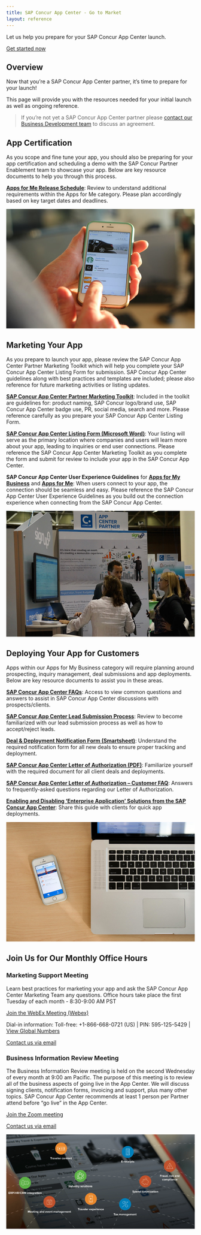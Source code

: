 ```yaml
---
title: SAP Concur App Center - Go to Market
layout: reference
---
```


Let us help you prepare for your SAP Concur App Center launch.

[Get started now](/api-reference/index.html)

## Overview

Now that you’re a SAP Concur App Center partner, it’s time to prepare for your launch!

This page will provide you with the resources needed for your initial launch as well as ongoing reference.

> If you’re not yet a SAP Concur App Center partner please [contact our Business Development team](mailto:bizdev@concur.com) to discuss an agreement.

## App Certification

As you scope and fine tune your app, you should also be preparing for your app certification and scheduling a demo with the SAP Concur Partner Enablement team to showcase your app. Below are key resource documents to help you through this process.

**[Apps for Me Release Schedule](./go-market-docs/apps-for-me-release-schedule.html)**: Review to understand additional requirements within the Apps for Me category. Please plan accordingly based on key target dates and deadlines.

![Mobile Experience Example](./marketing-app.jpg)

## Marketing Your App

As you prepare to launch your app, please review the SAP Concur App Center Partner Marketing Toolkit which will help you complete your SAP Concur App Center Listing Form for submission. SAP Concur App Center guidelines along with best practices and templates are included; please also reference for future marketing activities or listing updates.

**[SAP Concur App Center Partner Marketing Toolkit](./go-market-docs/app-center-partner-marketing-toolkit.html)**: Included in the toolkit are guidelines for: product naming, SAP Concur logo/brand use, SAP Concur App Center badge use, PR, social media, search and more. Please reference carefully as you prepare your SAP Concur App Center Listing Form.

**[SAP Concur App Center Listing Form (Microsoft Word)](.//go-market-docs/app-center-partner-listing-form.docx)**: Your listing will serve as the primary location where companies and users will learn more about your app, leading to inquiries or end user connections. Please reference the SAP Concur App Center Marketing Toolkit as you complete the form and submit for review to include your app in the SAP Concur App Center.

**SAP Concur App Center User Experience Guidelines** for **[Apps for My Business](./go-market-docs/app-center-ux-guidelines-enterprise.html)** and **[Apps for Me](.//go-market-docs/app-center-ux-guidelines-consumer.html)**: When users connect to your app, the connection should be seamless and easy. Please reference the SAP Concur App Center User Experience Guidelines as you build out the connection experience when connecting from the SAP Concur App Center.

![Fusion Booth](./fusion_partnerbooth.jpg)

## Deploying Your App for Customers

Apps within our Apps for My Business category will require planning around prospecting, inquiry management, deal submissions and app deployments. Below are key resource documents to assist you in these areas.

**[SAP Concur App Center FAQs](./go-market-docs/app-center-client-faq.html)**: Access to view common questions and answers to assist in SAP Concur App Center discussions with prospects/clients.

**[SAP Concur App Center Lead Submission Process](./go-market-docs/app-center-lead-submission-process.html)**: Review to become familiarized with our lead submission process as well as how to accept/reject leads.

**[Deal & Deployment Notification Form (Smartsheet)](https://app.smartsheet.com/b/form/d732430422f94d6fb9ca62e68b4cfb81)**: Understand the required notification form for all new deals to ensure proper tracking and deployment.

**[SAP Concur App Center Letter of Authorization (PDF)](./go-market-docs/app-center-letter-of-authorization.pdf)**: Familiarize yourself with the required document for all client deals and deployments.

**[SAP Concur App Center Letter of Authorization – Customer FAQ](./go-market-docs/app-center-letter-of-authorization-faq-customer.html)**: Answers to frequently-asked questions regarding our Letter of Authorization.

**[Enabling and Disabling ‘Enterprise Application’ Solutions from the SAP Concur App Center](./go-market-docs/guide-to-enabling-app-center-solutions-basic.html)**: Share this guide with clients for quick app deployments.

![Web and Mobile Experience](./deploying-app.jpg)

## Join Us for Our Monthly Office Hours

### Marketing Support Meeting

Learn best practices for marketing your app and ask the SAP Concur App Center Marketing Team any questions.
Office hours take place the first Tuesday of each month - 8:30-9:00 AM PST

[Join the WebEx Meeting (Webex)](https://concur.webex.com/concur/j.php?MTID=m09deb656d6157a1e6119488f7a4e2eb9)

Dial-in information: Toll-free: +1-866-668-0721 (US) | PIN: 595-125-5429 | [View Global Numbers](https://www.tcconline.com/listNumbersByCode.action?confCode=5951255429)

[Contact us via email](mailto:AppCenterMarketing@concur.com)

### Business Information Review Meeting

The Business Information Review meeting is held on the second Wednesday of every month at 9:00 am Pacific. The purpose of this meeting is to review all of the business aspects of going live in the App Center. We will discuss signing clients, notification forms, invoicing and support, plus many other topics. SAP Concur App Center recommends at least 1 person per Partner attend before “go live” in the App Center.

[Join the Zoom meeting](https://concur.zoom.us/j/3545742473)

[Contact us via email](mailto:concur_partnerclientactivation@sap.com)

![Presentation](./gtm-support.png)
